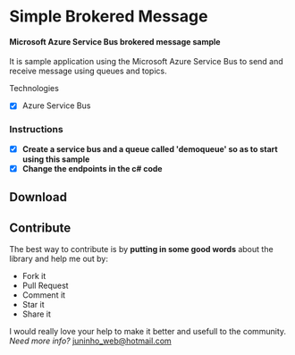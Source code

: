 # Simple Brokered Message
#### Microsoft Azure Service Bus brokered message sample
It is sample application using the Microsoft Azure Service Bus to send and receive message using queues and topics.

Technologies
- [x] Azure Service Bus

### Instructions
- [X] **Create a service bus and a queue called 'demoqueue' so as to start using this sample**
- [X] **Change the endpoints in the c# code**

## Download

## Contribute
The best way to contribute is by **putting in some good words** about the library and help me out by:

 - Fork it
 - Pull Request
 - Comment it
 - Star it
 - Share it
 
I would really love your help to make it better and usefull to the community.
*Need more info?* juninho_web@hotmail.com
